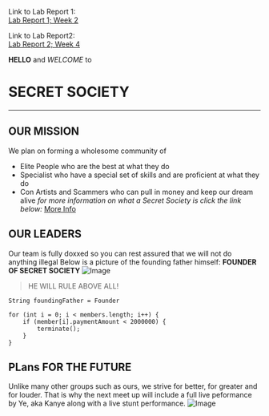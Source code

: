 Link to Lab Report 1:\
[Lab Report 1; Week 2](https://secretsocietytm.github.io/cse15l-lab-reports/lab-report-1-week-2.html)

Link to Lab Report2:\
[Lab Report 2; Week 4](https://secretsocietytm.github.io/cse15l-lab-reports/lab-report-2-week-4.html)

**HELLO** and *WELCOME* to 
# SECRET SOCIETY
---
## OUR MISSION
We plan on forming a wholesome community of 
* Elite People who are the best at what they do
* Specialist who have a special set of skills and are proficient at what they do
* Con Artists and Scammers who can pull in money and keep our dream alive
*for more information on what a Secret Society is click the link below:*
[More Info](https://en.wikipedia.org/wiki/Secret_society)

## OUR LEADERS
Our team is fully doxxed so you can rest assured that we will not do anything illegal
Below is a picture of the founding father himself:
**FOUNDER OF SECRET SOCIETY**
![Image](https://www.biography.com/.image/t_share/MTI1NjA1NDAyOTM4MTkwNDY3/george-washington-600x487jpg.jpg)

> HE WILL RULE ABOVE ALL!

`String foundingFather = Founder` 

```
for (int i = 0; i < members.length; i++) {
    if (member[i].paymentAmount < 2000000) {
        terminate();
    }
}
```

## PLans FOR THE FUTURE
Unlike many other groups such as ours, we strive for better, for greater and for louder. 
That is why the next meet up will include a full live peformance by Ye, aka Kanye along with a live stunt performance. 
![Image](https://www.scottmaydaredevil.co.uk/smd/wp-content/uploads/2016/03/bikefirejump-3-1.jpg)
